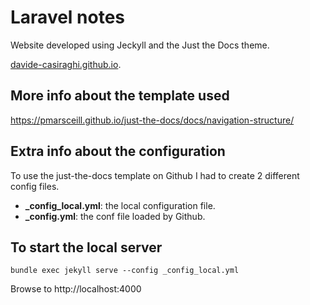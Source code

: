 
# Laravel notes
Website developed using Jeckyll and the Just the Docs theme.   

[davide-casiraghi.github.io](https://davide-casiraghi.github.io/).   


## More info about the template used

https://pmarsceill.github.io/just-the-docs/docs/navigation-structure/



## Extra info about the configuration
To use the just-the-docs template on Github I had to create 2 different config files.   
- **_config_local.yml**: the local configuration file.   
- **_config.yml**: the conf file loaded by Github.   

## To start the local server
```
bundle exec jekyll serve --config _config_local.yml
```

Browse to http://localhost:4000
